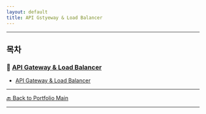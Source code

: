 ```yaml
---
layout: default
title: API Gstyeway & Load Balancer
---
```


---

## 목차

### 🔗 [API Gateway & Load Balancer](/study/system-architecture/)

- [API Gateway & Load Balancer](/study/system-architecture/api-gateway-and-load-balancer)

---
[🔙 Back to Portfolio Main](../index.md)

---

